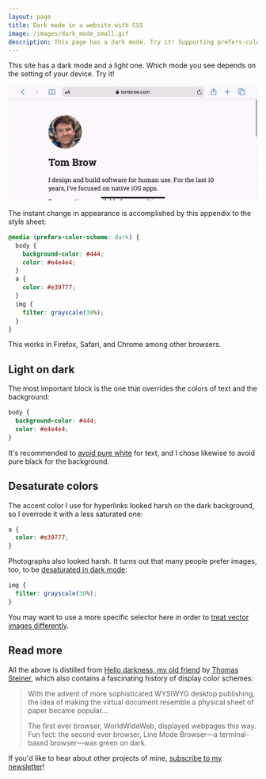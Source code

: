```yaml
---
layout: page
title: Dark mode in a website with CSS
image: /images/dark_mode_small.gif
description: This page has a dark mode. Try it! Supporting prefers-color-scheme was easy, though there were a couple surprising details to address.
---
```

This site has a dark mode and a light one. Which mode you see depends on the setting of your device. Try it!

<img alt="toggling dark mode in iOS" src="/images/dark_mode.gif" class="large">

The instant change in appearance is accomplished by this appendix to the style sheet:

```css
@media (prefers-color-scheme: dark) {
  body {
    background-color: #444;
    color: #e4e4e4;
  }
  a {
    color: #e39777;
  }
  img {
    filter: grayscale(30%);
  }
}
```

This works in Firefox, Safari, and Chrome among other browsers.

## Light on dark

The most important block is the one that overrides the colors of text and the background:

```css
body {
  background-color: #444;
  color: #e4e4e4;
}
```

It's recommended to [avoid pure white](https://web.dev/prefers-color-scheme#avoid-pure-white) for text, and I chose likewise to avoid pure black for the background.

## Desaturate colors

The accent color I use for hyperlinks looked harsh on the dark background, so I overrode it with a less saturated one:

```css
a {
  color: #e39777;
}
```

Photographs also looked harsh. It turns out that many people prefer images, too, to be [desaturated in dark mode](https://medium.com/dev-channel/re-colorization-for-dark-mode-19e2e17b584b):

```css
img {
  filter: grayscale(30%);
}
```

You may want to use a more specific selector here in order to [treat vector images differently](https://web.dev/prefers-color-scheme#invert-vector-graphics-and-icons).

## Read more

All the above is distilled from [Hello darkness, my old friend](https://web.dev/prefers-color-scheme) by [Thomas Steiner](https://twitter.com/tomayac), which also contains a fascinating history of display color schemes:

> With the advent of more sophisticated WYSIWYG desktop publishing, the idea of making the virtual document resemble a physical sheet of paper became popular…
>
> The first ever browser, WorldWideWeb, displayed webpages this way. Fun fact: the second ever browser, Line Mode Browser—a terminal-based browser—was green on dark.

If you'd like to hear about other projects of mine, [subscribe to my newsletter](https://tinyletter.com/brow)!
